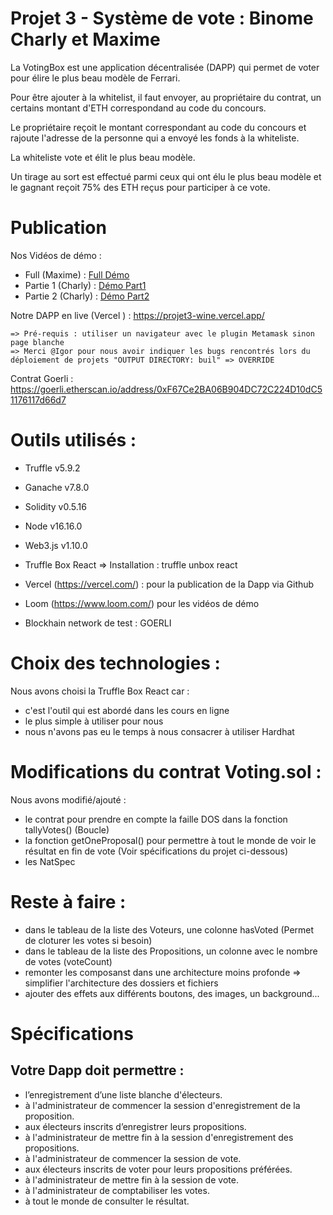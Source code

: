 # Projet 3 - Système de vote : Binome Charly et Maxime

La VotingBox est une application décentralisée (DAPP) qui permet de voter pour élire le plus beau modèle de Ferrari.

Pour être ajouter à la whitelist, il faut envoyer, au propriétaire du contrat, un certains montant d'ETH correspondand au code du concours.

Le propriétaire reçoit le montant correspondant au code du concours et rajoute l'adresse de la personne qui a envoyé les fonds à la whiteliste.

La whiteliste vote et élit le plus beau modèle.

Un tirage au sort est effectué parmi ceux qui ont élu le plus beau modèle et le gagnant reçoit 75% des ETH reçus pour participer à ce vote.

# Publication

Nos Vidéos de démo :
- Full (Maxime) : [Full Démo](https://www.loom.com/share/ec24a62f6f3f44208c2a376726ce11b9?sid=d05e3338-d264-4e2c-809a-f9a053eb3792)
- Partie 1 (Charly) : [Démo Part1](https://www.loom.com/share/d59dab984b0a4e82a6a8c95d7b6c1a0b?sid=b7c8901e-a25b-4d3f-b81d-a04ef4ba8de4)
- Partie 2 (Charly) : [Démo Part2](https://www.loom.com/share/a42ec549b1bf4706ac03181f12360272?sid=8f7b9672-6dd4-4131-8108-0756ff9da10f)

Notre DAPP en live (Vercel ) : https://projet3-wine.vercel.app/

    => Pré-requis : utiliser un navigateur avec le plugin Metamask sinon page blanche
    => Merci @Igor pour nous avoir indiquer les bugs rencontrés lors du déploiement de projets "OUTPUT DIRECTORY: buil" => OVERRIDE

Contrat Goerli : https://goerli.etherscan.io/address/0xF67Ce2BA06B904DC72C224D10dC51176117d66d7

# Outils utilisés : 

* Truffle v5.9.2
* Ganache v7.8.0
* Solidity v0.5.16
* Node v16.16.0
* Web3.js v1.10.0
* Truffle Box React => Installation : truffle unbox react

 * Vercel (https://vercel.com/) : pour la publication de la Dapp via Github
 * Loom (https://www.loom.com/) pour les vidéos de démo
 * Blockhain network de test : GOERLI

# Choix des technologies : 

Nous avons choisi la Truffle Box React car : 
- c'est l'outil qui est abordé dans les cours en ligne
- le plus simple à utiliser pour nous
- nous n'avons pas eu le temps à nous consacrer à utiliser Hardhat

# Modifications du contrat Voting.sol :

Nous avons modifié/ajouté :
 - le contrat pour prendre en compte la faille DOS dans la fonction tallyVotes() (Boucle)
 - la fonction getOneProposal() pour permettre à tout le monde de voir le résultat en fin de vote (Voir spécifications du projet ci-dessous)
 - les NatSpec

 # Reste à faire :

 - dans le tableau de la liste des Voteurs, une colonne hasVoted (Permet de cloturer les votes si besoin)
 - dans le tableau de la liste des Propositions, un colonne avec le nombre de votes (voteCount)
 - remonter les composanst dans une architecture moins profonde => simplifier l'architecture des dossiers et fichiers
 - ajouter des effets aux différents boutons, des images, un background...

# Spécifications
## Votre Dapp doit permettre : 

* l’enregistrement d’une liste blanche d'électeurs.
* à l'administrateur de commencer la session d'enregistrement de la proposition.
* aux électeurs inscrits d’enregistrer leurs propositions.
* à l'administrateur de mettre fin à la session d'enregistrement des propositions.
* à l'administrateur de commencer la session de vote.
* aux électeurs inscrits de voter pour leurs propositions préférées.
* à l'administrateur de mettre fin à la session de vote.
* à l'administrateur de comptabiliser les votes.
* à tout le monde de consulter le résultat.



